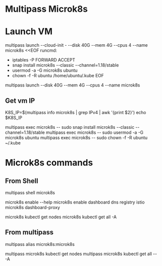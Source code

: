 # Multipass Microk8s

# Launch VM
multipass launch --cloud-init - --disk 40G --mem 4G --cpus 4 --name microk8s <<EOF
runcmd:
- iptables -P FORWARD ACCEPT
- snap install microk8s --classic --channel=1.18/stable
- usermod -a -G microk8s ubuntu
- chown -f -R ubuntu /home/ubuntu/.kube
EOF

multipass launch --disk 40G --mem 4G --cpus 4 --name microk8s

## Get vm IP
K8S_IP=$(multipass info microk8s | grep IPv4 | awk '{print $2}')
echo $K8S_IP

multipass exec microk8s -- sudo snap install microk8s --classic --channel=1.18/stable
multipass exec microk8s -- sudo usermod -a -G microk8s ubuntu
multipass exec microk8s -- sudo chown -f -R ubuntu ~/.kube

# Microk8s commands

## From Shell
multipass shell microk8s

microk8s enable --help
microk8s enable dashboard dns registry istio
microk8s dashboard-proxy

microk8s kubectl get nodes
microk8s kubectl get all -A

## From multipass
multipass alias microk8s:microk8s

multipass microk8s kubectl get nodes
multipass microk8s kubectl get all -- -A